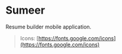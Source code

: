 # Sumeer

Resume builder mobile application.

> Icons: [https://fonts.google.com/icons](https://fonts.google.com/icons)
